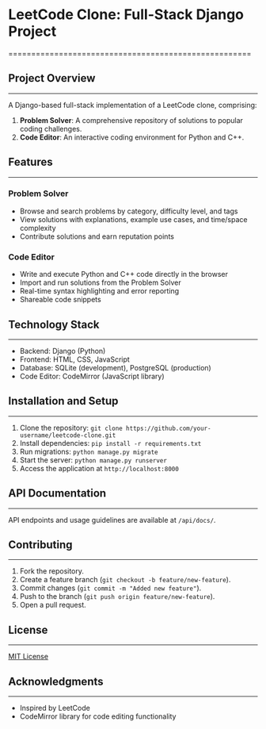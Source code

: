 # LeetCode Clone: Full-Stack Django Project
=====================================================


## Project Overview
---------------

A Django-based full-stack implementation of a LeetCode clone, comprising:


1. **Problem Solver**: A comprehensive repository of solutions to popular coding challenges.
2. **Code Editor**: An interactive coding environment for Python and C++.


## Features
------------

### Problem Solver

*   Browse and search problems by category, difficulty level, and tags
*   View solutions with explanations, example use cases, and time/space complexity
*   Contribute solutions and earn reputation points

### Code Editor

*   Write and execute Python and C++ code directly in the browser
*   Import and run solutions from the Problem Solver
*   Real-time syntax highlighting and error reporting
*   Shareable code snippets


## Technology Stack
------------------

*   Backend: Django (Python)
*   Frontend: HTML, CSS, JavaScript
*   Database: SQLite (development), PostgreSQL (production)
*   Code Editor: CodeMirror (JavaScript library)


## Installation and Setup
-------------------------

1. Clone the repository: `git clone https://github.com/your-username/leetcode-clone.git`
2. Install dependencies: `pip install -r requirements.txt`
3. Run migrations: `python manage.py migrate`
4. Start the server: `python manage.py runserver`
5. Access the application at `http://localhost:8000`


## API Documentation
------------------

API endpoints and usage guidelines are available at `/api/docs/`.


## Contributing
--------------

1. Fork the repository.
2. Create a feature branch (`git checkout -b feature/new-feature`).
3. Commit changes (`git commit -m "Added new feature"`).
4. Push to the branch (`git push origin feature/new-feature`).
5. Open a pull request.


## License
-------

[MIT License](LICENSE)


## Acknowledgments
--------------

*   Inspired by LeetCode
*   CodeMirror library for code editing functionality

